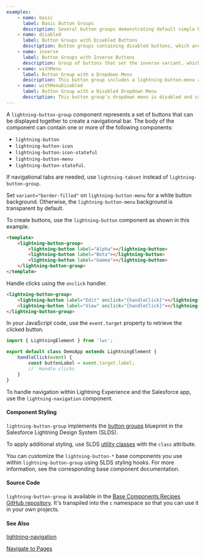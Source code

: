 ```yaml
---
examples:
    - name: basic
      label: Basic Button Groups
      description: Several button groups demonstrating default simple buttons, buttons with icons and variants, and a diverse set of button types contained in a single button group.
    - name: disabled
      label: Button Groups with Disabled Buttons
      description: Button groups containing disabled buttons, which are grayed out and can't be clicked. Buttons are disabled individually.
    - name: inverse
      label: Button Groups with Inverse Buttons
      description: Group of buttons that set the inverse variant, which displays with a dark background. The variant is set on each button.
    - name: withMenu
      label: Button Group with a Dropdown Menu
      description: This button group includes a lightning-button-menu as the last button, to provide a dropdown menu.
    - name: withMenuDisabled
      label: Button Group with a Disabled Dropdown Menu
      description: This button group's dropdown menu is disabled and can't be clicked.
---
```


A `lightning-button-group` component represents a set of buttons that can be displayed together to create a navigational bar. The body of the component can contain one or more of the following components:

-   `lightning-button`
-   `lightning-button-icon`
-   `lightning-button-icon-stateful`
-   `lightning-button-menu`
-   `lightning-button-stateful`.

If navigational tabs are needed, use `lightning-tabset` instead of `lightning-button-group`.

Set `variant="border-filled"` on `lightning-button-menu` for a white button background. Otherwise, the `lightning-button-menu` background is transparent by default.

To create buttons, use the `lightning-button` component as shown in this example.

```html
<template>
    <lightning-button-group>
        <lightning-button label="Alpha"></lightning-button>
        <lightning-button label="Beta"></lightning-button>
        <lightning-button label="Gamma"></lightning-button>
    </lightning-button-group>
</template>
```

Handle clicks using the `onclick` handler.

```html
<lightning-button-group>
    <lightning-button label="Edit" onclick="{handleClick}"></lightning-button>
    <lightning-button label="View" onclick="{handleClick}"></lightning-button>
</lightning-button-group>
```

In your JavaScript code, use the `event.target` property to retrieve the clicked button.

```javascript
import { LightningElement } from 'lwc';

export default class DemoApp extends LightningElement {
    handleClick(event) {
        const buttonLabel = event.target.label;
        //  Handle clicks
    }
}
```

To handle navigation within Lightning Experience and the Salesforce app, use the `lightning-navigation` component.

#### Component Styling

`lightning-button-group` implements the [button groups](https://www.lightningdesignsystem.com/components/button-groups/) blueprint in the Salesforce Lightning Design System (SLDS).

To apply additional styling, use SLDS [utility classes](https://www.lightningdesignsystem.com/utilities/alignment) with the `class` attribute.

You can customize the `lightning-button-*` base components you use within `lightning-button-group` using SLDS styling hooks. For more information, see the corresponding base component documentation.

#### Source Code

`lightning-button-group` is available in the [Base Components Recipes GitHub repository](https://github.com/salesforce/base-components-recipes#documentation). It's transpiled into the `c` namespace so that you can use it in your own projects.

#### See Also

[lightning-navigation](bundle/lightning-navigation/documentation)

[Navigate to Pages](docs/component-library/documentation/lwc/lwc.use_navigate)
